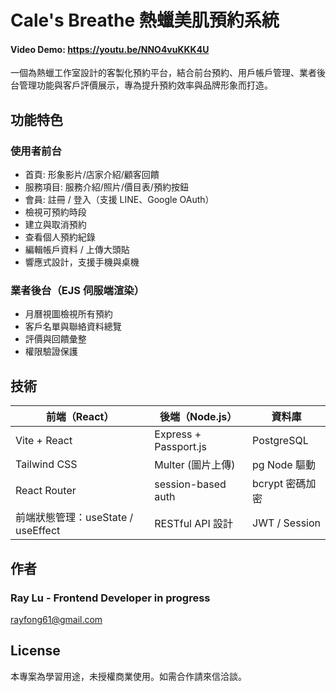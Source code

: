 # Cale's Breathe 熱蠟美肌預約系統
#### Video Demo:  <https://youtu.be/NNO4vuKKK4U>
一個為熱蠟工作室設計的客製化預約平台，結合前台預約、用戶帳戶管理、業者後台管理功能與客戶評價展示，專為提升預約效率與品牌形象而打造。

## 功能特色
### 使用者前台
- 首頁: 形象影片/店家介紹/顧客回饋
- 服務項目: 服務介紹/照片/價目表/預約按鈕
- 會員: 註冊 / 登入（支援 LINE、Google OAuth）
- 檢視可預約時段
- 建立與取消預約
- 查看個人預約紀錄
- 編輯帳戶資料 / 上傳大頭貼
- 響應式設計，支援手機與桌機

###  業者後台（EJS 伺服端渲染）
- 月曆視圖檢視所有預約
- 客戶名單與聯絡資料總覽
- 評價與回饋彙整
- 權限驗證保護

## 技術

| 前端（React） | 後端（Node.js） | 資料庫 |
| --- | --- | --- |
| Vite + React | Express + Passport.js | PostgreSQL |
| Tailwind CSS | Multer (圖片上傳) | pg Node 驅動 |
| React Router | session-based auth | bcrypt 密碼加密 |
| 前端狀態管理：useState / useEffect | RESTful API 設計 | JWT / Session |

## 作者

### Ray Lu - Frontend Developer in progress
rayfong61@gmail.com


##  License

本專案為學習用途，未授權商業使用。如需合作請來信洽談。
